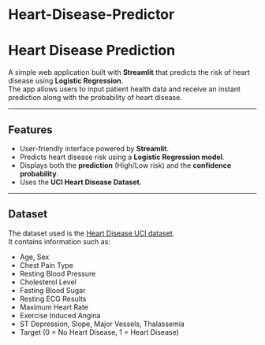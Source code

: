 # Heart-Disease-Predictor
# Heart Disease Prediction

A simple web application built with **Streamlit** that predicts the risk of heart disease using **Logistic Regression**.  
The app allows users to input patient health data and receive an instant prediction along with the probability of heart disease.

---

## Features
- User-friendly interface powered by **Streamlit**.
- Predicts heart disease risk using a **Logistic Regression model**.
- Displays both the **prediction** (High/Low risk) and the **confidence probability**.
- Uses the **UCI Heart Disease Dataset**.

---

##  Dataset
The dataset used is the [Heart Disease UCI dataset](https://www.kaggle.com/datasets/ronitf/heart-disease-uci).  
It contains information such as:
- Age, Sex  
- Chest Pain Type  
- Resting Blood Pressure  
- Cholesterol Level  
- Fasting Blood Sugar  
- Resting ECG Results  
- Maximum Heart Rate  
- Exercise Induced Angina  
- ST Depression, Slope, Major Vessels, Thalassemia  
- Target (0 = No Heart Disease, 1 = Heart Disease)

